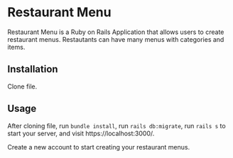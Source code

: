 # Restaurant Menu

Restaurant Menu is a Ruby on Rails Application that allows users to create restaurant menus. Restautants can have many menus with categories and items. 

## Installation

Clone file. 

## Usage

After cloning file, run `bundle install`, run `rails db:migrate`, run `rails s` to start your server, and visit https://localhost:3000/.

Create a new account to start creating your restaurant menus.